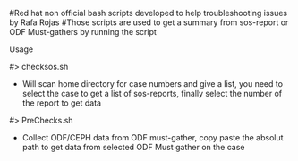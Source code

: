 #Red hat non official bash scripts developed to help troubleshooting issues by Rafa Rojas
#Those scripts are used to get a summary from sos-report or ODF Must-gathers by running the script

Usage

#> checksos.sh
  - Will scan home directory for case numbers and give a list, you need to select the case to get a list of sos-reports, finally select the number of the report to get data

#> PreChecks.sh
  - Collect ODF/CEPH data from ODF must-gather, copy paste the absolut path to get data from selected ODF Must gather on the case
